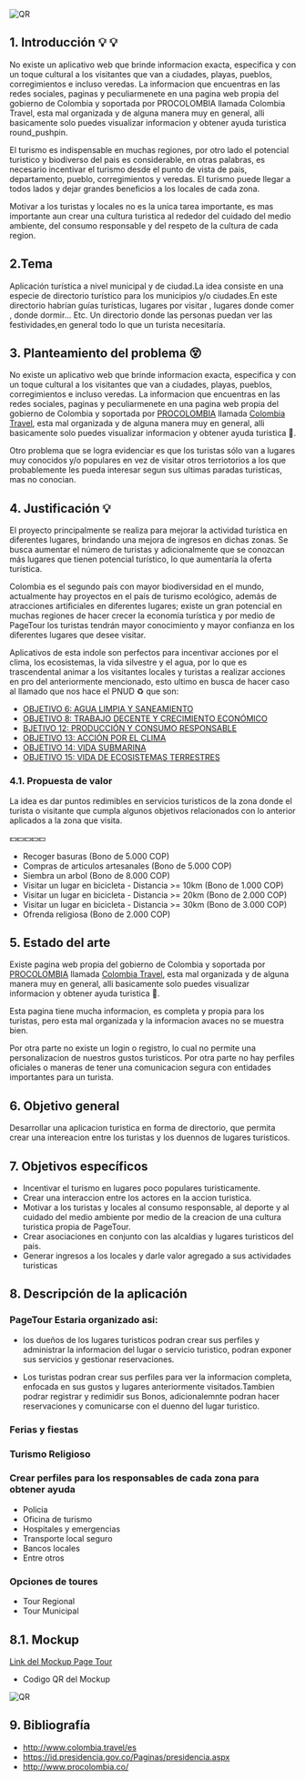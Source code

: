 ![QR](https://i.imgur.com/NkXDF6i.png "Logo Page tour")



## 1. Introducción :bulb: :bulb:

No existe un aplicativo web que brinde informacion exacta, especifica y con un toque cultural a los visitantes que van a ciudades, playas, pueblos, corregimientos e incluso veredas. La informacion que encuentras en las redes sociales, paginas y peculiarmenete en una pagina web propia del gobierno de Colombia y soportada por PROCOLOMBIA llamada Colombia Travel, esta mal organizada y de alguna manera muy en general, alli basicamente solo puedes visualizar informacion y obtener ayuda turistica round_pushpin.

El turismo es indispensable en muchas regiones, por otro lado el potencial turistico y biodiverso del pais es considerable, en otras palabras, es necesario incentivar el turismo desde el punto de vista de pais, departamento, pueblo, corregimientos y veredas. El turismo puede llegar a todos lados y dejar grandes beneficios a los locales de cada zona.

Motivar a los turistas y locales no es la unica tarea importante, es mas importante aun crear una cultura turistica al rededor del cuidado del medio ambiente, del consumo responsable y del respeto de la cultura de cada region.


## 2.Tema

Aplicación turística a nivel municipal y de ciudad.La idea consiste en una especie de directorio turístico para los municipios y/o ciudades.En este directorio habrían guías turísticas, lugares por visitar , lugares donde comer , donde dormir... Etc.
Un directorio donde las personas puedan ver las festividades,en general todo lo que un turista necesitaría.


## 3. Planteamiento del problema 😵

No existe un aplicativo web que brinde informacion exacta, especifica y con un toque cultural a los visitantes que van a  ciudades, playas, pueblos, corregimientos e incluso veredas. La informacion que encuentras en las redes sociales, paginas y peculiarmenete en una pagina web propia del gobierno de Colombia y soportada por [PROCOLOMBIA](http://www.procolombia.co/) llamada [Colombia Travel](http://www.colombia.travel), esta mal organizada y de alguna manera muy en general, alli basicamente solo puedes visualizar informacion y obtener ayuda turistica 📍.

Otro problema que se logra evidenciar es que  los turistas sólo van a lugares muy conocidos y/o populares en vez  de  visitar otros terriotorios a los que probablemente les pueda interesar segun sus ultimas paradas turisticas, mas no conocian.

## 4. Justificación 💡

El proyecto principalmente se realiza para mejorar la actividad turística en diferentes lugares, brindando una mejora de ingresos en dichas zonas. Se busca aumentar el número de turistas y adicionalmente que se conozcan más lugares que tienen potencial turístico, lo que aumentaría la oferta turística.

Colombia es el segundo país con mayor biodiversidad en el mundo, actualmente hay proyectos en el país de turismo ecológico, además de atracciones artificiales en diferentes lugares; existe un gran potencial en muchas regiones de hacer crecer la economía turística y por medio de PageTour los turistas tendrán mayor conocimiento y mayor confianza en los diferentes lugares que desee visitar.

Aplicativos de esta indole son perfectos para incentivar acciones por el clima, los ecosistemas, la vida silvestre y el agua, por lo que es trascendental animar a los visitantes locales y turistas a realizar acciones en pro del anteriormente mencionado, esto ultimo en busca de hacer caso al llamado que nos hace el PNUD ♻️ que son:

* [OBJETIVO 6: AGUA LIMPIA Y SANEAMIENTO](https://www.undp.org/content/undp/es/home/sustainable-development-goals/goal-6-clean-water-and-sanitation.html)
* [OBJETIVO 8: TRABAJO DECENTE Y CRECIMIENTO ECONÓMICO](https://www.undp.org/content/undp/es/home/sustainable-development-goals/goal-8-decent-work-and-economic-growth.html)
* [BJETIVO 12: PRODUCCIÓN Y CONSUMO RESPONSABLE](https://www.undp.org/content/undp/es/home/sustainable-development-goals/goal-12-responsible-consumption-and-production.html)
* [OBJETIVO 13: ACCIÓN POR EL CLIMA](https://www.undp.org/content/undp/es/home/sustainable-development-goals/goal-13-climate-action.html)
* [OBJETIVO 14: VIDA SUBMARINA](https://www.undp.org/content/undp/es/home/sustainable-development-goals/goal-14-life-below-water.html)
* [OBJETIVO 15: VIDA DE ECOSISTEMAS TERRESTRES](https://www.undp.org/content/undp/es/home/sustainable-development-goals/goal-15-life-on-land.html)

### 4.1. Propuesta de valor

La idea es dar puntos redimibles en servicios turisticos de la zona donde el turista o visitante que cumpla algunos objetivos relacionados con lo anterior aplicados a la zona que visita.

💵💵💵💵💵

- Recoger basuras (Bono de 5.000 COP)
- Compras de articulos artesanales (Bono de 5.000 COP)
- Siembra un arbol (Bono de 8.000 COP)
- Visitar un lugar en bicicleta - Distancia >= 10km (Bono de 1.000 COP)
- Visitar un lugar en bicicleta - Distancia >= 20km (Bono de 2.000 COP)
- Visitar un lugar en bicicleta - Distancia >= 30km (Bono de 3.000 COP)
- Ofrenda religiosa (Bono de 2.000 COP)


## 5. Estado del arte 

Existe pagina web propia del gobierno de Colombia y soportada por [PROCOLOMBIA](http://www.procolombia.co/) llamada [Colombia Travel](http://www.colombia.travel), esta mal organizada y de alguna manera muy en general, alli basicamente solo puedes visualizar informacion y obtener ayuda turistica 📍.

Esta pagina tiene mucha informacion, es completa y propia para los turistas, pero esta mal organizada y la informacion avaces no se muestra bien.

Por otra parte no existe un login o registro, lo cual no permite una personalizacion de nuestros gustos turisticos. Por otra parte no hay perfiles oficiales o maneras de tener una comunicacion segura con entidades importantes para un turista.

## 6. Objetivo general

Desarrollar una aplicacion turistica en forma de directorio, que permita crear una intereacion entre los turistas y los duennos de lugares turisticos.

## 7. Objetivos específicos

- Incentivar el turismo en lugares poco populares turisticamente.
- Crear una interaccion entre los actores en la accion turistica.
- Motivar a los turistas y locales al consumo responsable, al deporte y al cuidado del medio ambiente por medio de la creacion de una cultura turistica propia de PageTour.
- Crear asociaciones en conjunto con las alcaldias y lugares turisticos del pais.
- Generar ingresos a los locales y darle valor agregado a sus actividades turisticas

## 8. Descripción de la aplicación

### PageTour Estaria organizado asi:

* los dueños de los lugares turisticos podran crear sus perfiles y administrar la informacion del lugar o servicio turistico, podran exponer sus servicios y gestionar reservaciones.

* Los turistas podran crear sus perfiles para ver la informacion completa, enfocada en sus gustos y lugares anteriormente visitados.Tambien podrar registrar y redimidir sus Bonos, adicionalemnte podran hacer reservaciones y comunicarse con el duenno del lugar turistico.

### Ferias y fiestas

### Turismo Religioso

### Crear perfiles para los responsables de cada zona para obtener ayuda 

- Policia
- Oficina de turismo
- Hospitales y emergencias
- Transporte local seguro
- Bancos locales
- Entre otros

### Opciones de toures

- Tour Regional
- Tour Municipal

## 8.1. Mockup

[Link del Mockup Page Tour](https://marvelapp.com/iebbcij)

- Codigo QR del Mockup

![QR](https://i.imgur.com/ORfwnDl.png "Título alternativo")


## 9. Bibliografía

- http://www.colombia.travel/es
- https://id.presidencia.gov.co/Paginas/presidencia.aspx
- http://www.procolombia.co/
